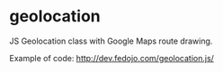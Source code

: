 # geolocation
JS Geolocation class with Google Maps route drawing. 


Example of code: http://dev.fedojo.com/geolocation.js/